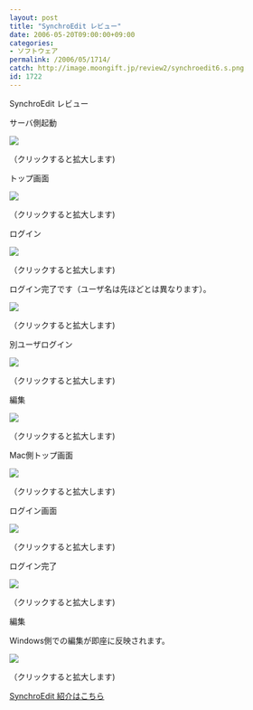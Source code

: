 ```yaml
---
layout: post
title: "SynchroEdit レビュー"
date: 2006-05-20T09:00:00+09:00
categories:
- ソフトウェア
permalink: /2006/05/1714/
catch: http://image.moongift.jp/review2/synchroedit6.s.png
id: 1722
---
```

SynchroEdit レビュー  
<!--more-->

サーバ側起動

  

[![](http://image.moongift.jp/review2/synchroedit1.s.png)](http://image.moongift.jp/review2/synchroedit1.png)  
  
（クリックすると拡大します)

  

トップ画面

  

[![](http://image.moongift.jp/review2/synchroedit2.s.png)](http://image.moongift.jp/review2/synchroedit2.png)  
  
（クリックすると拡大します)

  

ログイン

  

[![](http://image.moongift.jp/review2/synchroedit3.s.png)](http://image.moongift.jp/review2/synchroedit3.png)  
  
（クリックすると拡大します)

  

ログイン完了です（ユーザ名は先ほどとは異なります）。

  

[![](http://image.moongift.jp/review2/synchroedit4.s.png)](http://image.moongift.jp/review2/synchroedit4.png)  
  
（クリックすると拡大します)

  

別ユーザログイン

  

[![](http://image.moongift.jp/review2/synchroedit5.s.png)](http://image.moongift.jp/review2/synchroedit5.png)  
  
（クリックすると拡大します)

  

編集

  

[![](http://image.moongift.jp/review2/synchroedit6.s.png)](http://image.moongift.jp/review2/synchroedit6.png)  
  
（クリックすると拡大します)

  

Mac側トップ画面

  

[![](http://image.moongift.jp/review2/synchroedit7.s.png)](http://image.moongift.jp/review2/synchroedit7.png)  
  
（クリックすると拡大します)

  

ログイン画面

  

[![](http://image.moongift.jp/review2/synchroedit8.s.png)](http://image.moongift.jp/review2/synchroedit8.png)  
  
（クリックすると拡大します)

  

ログイン完了

  

[![](http://image.moongift.jp/review2/synchroedit9.s.png)](http://image.moongift.jp/review2/synchroedit9.png)  
  
（クリックすると拡大します)

  

編集

  

Windows側での編集が即座に反映されます。

  

[![](http://image.moongift.jp/review2/synchroedit10.s.png)](http://image.moongift.jp/review2/synchroedit10.png)  
  
（クリックすると拡大します)

  

[SynchroEdit 紹介はこちら](http://oss.moongift.jp/intro/i-1712.html)

